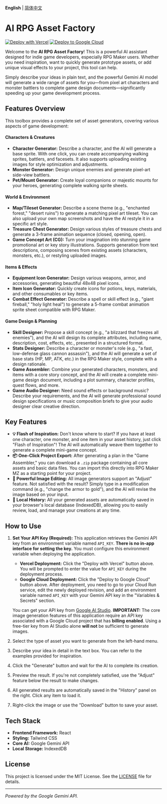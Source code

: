 **English** | [简体中文](README.md)

# AI RPG Asset Factory

[![Deploy with Vercel](https://vercel.com/button)](https://vercel.com/new/clone?repository-url=https%3A%2F%2Fgithub.com%2Foospace%2Fgemini-rpg-maker-factory&env=API_KEY&envDescription=Enter%20your%20Google%20Gemini%20API%20key.&envLink=https://aistudio.google.com/app/apikey) [![Deploy to Google Cloud](https://deploy.cloud.run/button.svg)](https://deploy.cloud.run?git_repo=https%3A%2F%2Fgithub.com%2Foospace%2Fgemini-rpg-maker-factory)

Welcome to the **AI RPG Asset Factory**! This is a powerful AI assistant designed for indie game developers, especially RPG Maker users. Whether you need inspiration, want to quickly generate prototype assets, or add unique visual effects to your project, this tool can help.

Simply describe your ideas in plain text, and the powerful Gemini AI model will generate a wide range of assets for you—from pixel art characters and monster battlers to complete game design documents—significantly speeding up your game development process.

## Features Overview

This toolbox provides a complete set of asset generators, covering various aspects of game development:

#### Characters & Creatures

*   **Character Generator:** Describe a character, and the AI will generate a base sprite. With one click, you can create accompanying walking sprites, battlers, and facesets. It also supports uploading existing images for style optimization and adjustments.
*   **Monster Generator:** Design unique enemies and generate pixel-art side-view battlers.
*   **Pet/Mount Generator:** Create loyal companions or majestic mounts for your heroes, generating complete walking sprite sheets.

#### World & Environment

*   **Map/Tileset Generator:** Describe a scene theme (e.g., "enchanted forest," "desert ruins") to generate a matching pixel art tileset. You can also upload your own map screenshots and have the AI restyle it in a specific art style.
*   **Treasure Chest Generator:** Design various styles of treasure chests and generate a 3-frame animation sequence (closed, opening, open).
*   **Game Concept Art (CG):** Turn your imagination into stunning game promotional art or key story illustrations. Supports generation from text descriptions, composing scenes from existing assets (characters, monsters, etc.), or restyling uploaded images.

#### Items & Effects

*   **Equipment Icon Generator:** Design various weapons, armor, and accessories, generating beautiful 48x48 pixel icons.
*   **Item Icon Generator:** Quickly create icons for potions, keys, materials, and other consumables or key items.
*   **Combat Effect Generator:** Describe a spell or skill effect (e.g., "giant fireball," "holy light heal") to generate a 5-frame combat animation sprite sheet compatible with RPG Maker.

#### Game Design & Planning

*   **Skill Designer:** Propose a skill concept (e.g., "a blizzard that freezes all enemies"), and the AI will design its complete attributes, including name, description, cost, effects, etc., presented in a structured format.
*   **Stats Designer:** Describe a character or monster's role (e.g., "a fast, low-defense glass cannon assassin"), and the AI will generate a set of base stats (HP, MP, ATK, etc.) in the RPG Maker style, complete with a design rationale.
*   **Game Assembler:** Combine your generated characters, monsters, and items with a core story concept, and the AI will create a complete mini-game design document, including a plot summary, character profiles, quest flows, and more.
*   **Game Audio Designer:** Need sound effects or background music? Describe your requirements, and the AI will generate professional sound design specifications or music composition briefs to give your audio designer clear creative direction.

## Key Features

*   **💡 Flash of Inspiration:** Don't know where to start? If you have at least one character, one monster, and one item in your asset history, just click "Flash of Inspiration"! The AI will automatically weave them together to generate a complete mini-game concept.
*   **📦 One-Click Project Export:** After generating a plan in the "Game Assembler," you can download a `.zip` package containing all core assets and basic data files. You can import this directly into RPG Maker MZ as a starting point for your project.
*   **🎨 Powerful Image Editing:** All image generators support an "Adjust" feature. Not satisfied with the result? Simply type in a modification command (e.g., "change the armor to gold"), and the AI will revise the image based on your input.
*   **💾 Local History:** All your generated assets are automatically saved in your browser's local database (IndexedDB), allowing you to easily review, load, and manage your creations at any time.

## How to Use

1.  **Set Your API Key (Required):**
    This application retrieves the Gemini API key from an environment variable named `API_KEY`. **There is no in-app interface for setting the key.** You must configure this environment variable when deploying the application.

    *   **Vercel Deployment:** Click the "Deploy with Vercel" button above. You will be prompted to enter the value for `API_KEY` during the deployment process.
    *   **Google Cloud Deployment:** Click the "Deploy to Google Cloud" button above. After deployment, you need to go to your Cloud Run service, edit the newly deployed revision, and add an environment variable named `API_KEY` with your Gemini API key in the "Variables & Secrets" section.

    You can get your API key from [Google AI Studio](https://aistudio.google.com/app/apikey). **IMPORTANT:** The core image generation features of this application require an API key associated with a Google Cloud project that has **billing enabled**. Using a free-tier key from AI Studio alone **will not** be sufficient to generate images.

2.  Select the type of asset you want to generate from the left-hand menu.
3.  Describe your idea in detail in the text box. You can refer to the examples provided for inspiration.
4.  Click the "Generate" button and wait for the AI to complete its creation.
5.  Preview the result. If you're not completely satisfied, use the "Adjust" feature below the result to make changes.
6.  All generated results are automatically saved in the "History" panel on the right. Click any item to load it.
7.  Right-click the image or use the "Download" button to save your asset.

## Tech Stack

*   **Frontend Framework:** React
*   **Styling:** Tailwind CSS
*   **Core AI:** Google Gemini API
*   **Local Storage:** IndexedDB

## License

This project is licensed under the MIT License. See the [LICENSE](LICENSE) file for details.

---
*Powered by the Google Gemini API.*